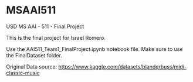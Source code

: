 # MSAAI511

USD MS AAI - 511 - Final Project



This is the final project for Israel Romero.

Use the AAI511\_Team1\_FinalProject.ipynb notebook file. Make sure to use the FinalDataset folder.



Original Data source: https://www.kaggle.com/datasets/blanderbuss/midi-classic-music



